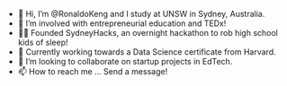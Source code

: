 - 👋 Hi, I’m @RonaldoKeng and I study at UNSW in Sydney, Australia.
- 👀 I’m involved with entrepreneurial education and TEDx!
- 🧑‍💻 Founded SydneyHacks, an overnight hackathon to rob high school kids of sleep!
- 🌱 Currently working towards a Data Science certificate from Harvard.
- 💞️ I’m looking to collaborate on startup projects in EdTech.
- 📫 How to reach me ... Send a message!

<!---
RonaldoKeng/RonaldoKeng is a ✨ special ✨ repository because its `README.md` (this file) appears on your GitHub profile.
You can click the Preview link to take a look at your changes.
--->
